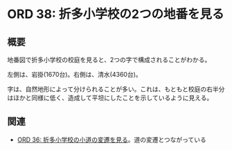 # ORD 38: 折多小学校の2つの地番を見る

<!-- toc -->

## 概要

<!-- 概要を書く -->

地番図で折多小学校の校庭を見ると、2つの字で構成されることがわかる。

左側は、岩掛(1670台)。右側は、清水(4360台)。

字は、自然地形によって分けられることが多い。これは、もともと校庭の右半分はほかと同様に低く、造成して平坦にしたことを示しているように見える。

## 関連

<!-- 関連するエントリやリンクを記載する -->

- [ORD 36: 折多小学校の小道の変遷を見る](./202507180841_36.md)。道の変遷とつながっている
